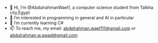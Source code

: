 - 👋 Hi, I’m @AbdulrahmanWael1, a computer science student from Talkha city,Egypt
- 👀 I’m interested in programming in general and AI in particular
- 🌱 I’m currently learning C#
- 📫 To reach me, my email: abdelrahman.wael111@gmail.com or abdulrahman.w.awad@gmail.com

<!---
AbdulrahmanWael1/AbdulrahmanWael1 is a ✨ special ✨ repository because its `README.md` (this file) appears on your GitHub profile.
You can click the Preview link to take a look at your changes.
--->
